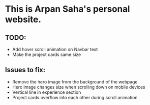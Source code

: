 # This is Arpan Saha's personal website.

## TODO:

- Add hover scroll animation on Navbar text
- Make the project cards same size


## Issues to fix:
- Remove the hero image from the background of the webpage
- Hero image changes size when scrolling down on mobile devices
- Vertical line in experience section
- Project cards overflow into each other during scroll animation